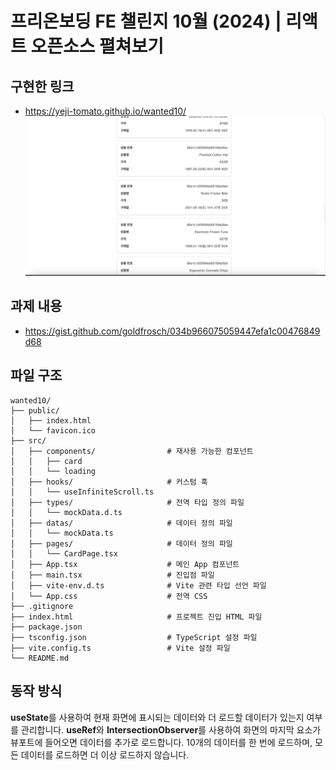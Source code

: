 # 프리온보딩 FE 챌린지 10월 (2024) | 리액트 오픈소스 펼쳐보기

## 구현한 링크

- https://yeji-tomato.github.io/wanted10/
  ![alt text](image.png)

## 과제 내용

- https://gist.github.com/goldfrosch/034b966075059447efa1c00476849d68

## 파일 구조

```
wanted10/
├── public/
│   ├── index.html
│   └── favicon.ico
├── src/
│   ├── components/                # 재사용 가능한 컴포넌트
│   │   ├── card
│   │   └── loading
│   ├── hooks/                     # 커스텀 훅
│   │   └── useInfiniteScroll.ts
│   ├── types/                     # 전역 타입 정의 파일
│   │   └── mockData.d.ts
│   ├── datas/                     # 데이터 정의 파일
│   │   └── mockData.ts
│   ├── pages/                     # 데이터 정의 파일
│   │   └── CardPage.tsx
│   ├── App.tsx                    # 메인 App 컴포넌트
│   ├── main.tsx                   # 진입점 파일
│   ├── vite-env.d.ts              # Vite 관련 타입 선언 파일
│   └── App.css                    # 전역 CSS
├── .gitignore
├── index.html                     # 프로젝트 진입 HTML 파일
├── package.json
├── tsconfig.json                  # TypeScript 설정 파일
├── vite.config.ts                 # Vite 설정 파일
└── README.md
```

## 동작 방식

**useState**를 사용하여 현재 화면에 표시되는 데이터와 더 로드할 데이터가 있는지 여부를 관리합니다.
**useRef**와 **IntersectionObserver**를 사용하여 화면의 마지막 요소가 뷰포트에 들어오면 데이터를 추가로 로드합니다.
10개의 데이터를 한 번에 로드하며, 모든 데이터를 로드하면 더 이상 로드하지 않습니다.
